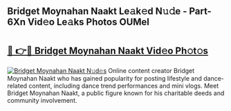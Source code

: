 ## Bridget Moynahan Naakt Le𝚊k𝚎d N𝚞𝚍e - Part-6Xn Vid𝚎o Le𝚊ks Photos OUMel

# <h2><a href="http://fb11rdq.evod.top/?m=Bridget+Moynahan+Naakt">🔗 👉🔴 Bridget Moynahan Naakt Vid𝚎o Ph𝚘t𝚘s</a></h2>

[![Bridget Moynahan Naakt N𝚞d𝚎s](https://i.imgur.com/8V9OHl7.gif)](http://fb11rdq.evod.top/?m=Bridget+Moynahan+Naakt)
Online content creator Bridget Moynahan Naakt who has gained popularity for posting lifestyle and dance-related content, including dance trend performances and mini vlogs. Meet Bridget Moynahan Naakt, a public figure known for his charitable deeds and community involvement. 
